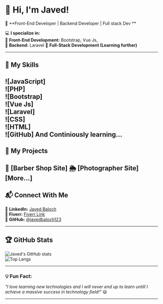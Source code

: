 # 👋 Hi, I'm Javed!  
🚀 **Front-End Developer | Backend Developer  | Full stack Dev **  

💻 **I specialize in:**  
🔹 **Front-End Development:** Bootstrap, Vue Js,  
🔹 **Backend:** Laravel
🔹 **Full-Stack Development (Learning further)**  

---

## 🌟 **My Skills**  
![JavaScript]  
![PHP]  
![Bootstrap]  
![Vue Js]  
![Laravel]  
![CSS]  
![HTML]  
![GitHub]
And Continiously learning...
---

## 📂 **My Projects**  
🚀 [Barber Shop Site]
🌦️ [Photographer Site]  
    [More...]
---

## 📬 **Connect With Me**  
🔹 **LinkedIn:** [Javed Baloch](https://www.linkedin.com/in/javedbaloch/)  
🔹 **Fiverr:** [Fiverr Link](https://www.fiverr.com/)  
🔹 **GitHub:** [@javedbaloch123](https://github.com/javedbaloch123)  

---

## 🏆 **GitHub Stats**  
![Javed's GitHub stats](https://github-readme-stats.vercel.app/api?username=javedbaloch123&show_icons=true&theme=radical)  
![Top Langs](https://github-readme-stats.vercel.app/api/top-langs/?username=javedbaloch123&layout=compact&theme=radical)  

---

### **💡 Fun Fact:**  
_"I love learning new technologies and I will never end up to learn untill I achieve a massive success in technology field!"_ 😃  

---
 
